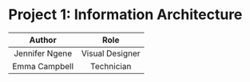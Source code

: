 # Project 1: Information Architecture

|Author|Role|
|:---:|:---:|
|Jennifer Ngene|Visual Designer|
|Emma Campbell|Technician|


